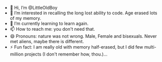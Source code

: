 - 👋 Hi, I’m @LittleOldBoy
- 👀 I’m interested in recalling the long lost ability to code. Age erased lots of my memory.
- 🌱 I’m currently learning to learn again.
- 📫 How to reach me: you don't need that.
- 😄 Pronouns: nature was not wrong. Male, Female and bisexuals. Never met aliens, maybe there is different.
- ⚡ Fun fact: I am really old with memory half-erased, but I did few multi-million projects (I don't remember how, thou.)...

<!---
LittleOldBoy/LittleOldBoy is a ✨ special ✨ repository because its `README.md` (this file) appears on your GitHub profile.
You can click the Preview link to take a look at your changes.
--->
